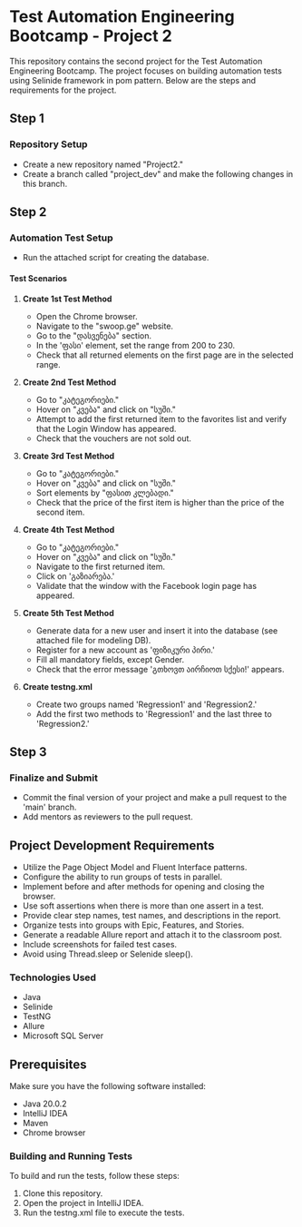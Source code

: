# Test Automation Engineering Bootcamp - Project 2

This repository contains the second project for the Test Automation Engineering Bootcamp. The project focuses on building automation tests using Selinide framework in pom pattern. Below are the steps and requirements for the project.

## Step 1

### Repository Setup

- Create a new repository named "Project2."
- Create a branch called "project_dev" and make the following changes in this branch.

## Step 2

### Automation Test Setup

- Run the attached script for creating the database.

#### Test Scenarios

1. **Create 1st Test Method**
    - Open the Chrome browser.
    - Navigate to the "swoop.ge" website.
    - Go to the "დასვენება" section.
    - In the 'ფასი' element, set the range from 200 to 230.
    - Check that all returned elements on the first page are in the selected range.

2. **Create 2nd Test Method**
    - Go to "კატეგორიები."
    - Hover on "კვება" and click on "სუში."
    - Attempt to add the first returned item to the favorites list and verify that the Login Window has appeared.
    - Check that the vouchers are not sold out.

3. **Create 3rd Test Method**
    - Go to "კატეგორიები."
    - Hover on "კვება" and click on "სუში."
    - Sort elements by "ფასით კლებადი."
    - Check that the price of the first item is higher than the price of the second item.

4. **Create 4th Test Method**
    - Go to "კატეგორიები."
    - Hover on "კვება" and click on "სუში."
    - Navigate to the first returned item.
    - Click on 'გაზიარება.'
    - Validate that the window with the Facebook login page has appeared.

5. **Create 5th Test Method**
    - Generate data for a new user and insert it into the database (see attached file for modeling DB).
    - Register for a new account as 'ფიზიკური პირი.'
    - Fill all mandatory fields, except Gender.
    - Check that the error message 'გთხოვთ აირჩიოთ სქესი!' appears.

6. **Create testng.xml**
    - Create two groups named 'Regression1' and 'Regression2.'
    - Add the first two methods to 'Regression1' and the last three to 'Regression2.'

## Step 3

### Finalize and Submit

- Commit the final version of your project and make a pull request to the 'main' branch.
- Add mentors as reviewers to the pull request.

## Project Development Requirements

- Utilize the Page Object Model and Fluent Interface patterns.
- Configure the ability to run groups of tests in parallel.
- Implement before and after methods for opening and closing the browser.
- Use soft assertions when there is more than one assert in a test.
- Provide clear step names, test names, and descriptions in the report.
- Organize tests into groups with Epic, Features, and Stories.
- Generate a readable Allure report and attach it to the classroom post.
- Include screenshots for failed test cases.
- Avoid using Thread.sleep or Selenide sleep().

### Technologies Used

- Java
- Selinide
- TestNG
- Allure
- Microsoft SQL Server

## Prerequisites

Make sure you have the following software installed:

- Java 20.0.2
- IntelliJ IDEA
- Maven
- Chrome browser

### Building and Running Tests

To build and run the tests, follow these steps:

1. Clone this repository.
2. Open the project in IntelliJ IDEA.
3. Run the testng.xml file to execute the tests.